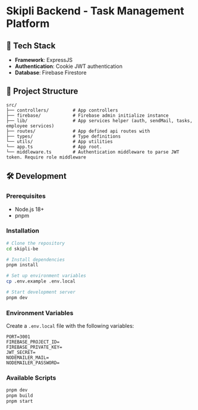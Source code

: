 # Skipli Backend - Task Management Platform

## 🚀 Tech Stack

- **Framework**: ExpressJS
- **Authentication**: Cookie JWT authentication
- **Database**: Firebase Firestore

## 📁 Project Structure

```
src/
├── controllers/         # App controllers
├── firebase/            # Firebase admin initialize instance
├── lib/                 # App services helper (auth, sendMail, tasks, employee services)
├── routes/              # App defined api routes with 
├── types/               # Type definitions
└── utils/               # App utilities
└── app.ts               # App root.
└── middleware.ts        # Authentication middleware to parse JWT token. Require role middleware
```

## 🛠️ Development

### Prerequisites
- Node.js 18+ 
- pnpm

### Installation

```bash
# Clone the repository
cd skipli-be

# Install dependencies
pnpm install

# Set up environment variables
cp .env.example .env.local

# Start development server
pnpm dev
```

### Environment Variables

Create a `.env.local` file with the following variables:

```env
PORT=3001
FIREBASE_PROJECT_ID=
FIREBASE_PRIVATE_KEY=
JWT_SECRET=
NODEMAILER_MAIL=
NODEMAILER_PASSWORD=
```

### Available Scripts

```bash
pnpm dev         
pnpm build        
pnpm start         
```

